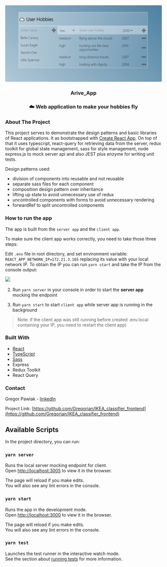 <br />
<p align="center">
<img src="public/preview.PNG" width="600"> 
  <h3 align="center">Arive_App
</h3>

  <h3 align="center">
    ☁️ Web application to make your hobbies fly
  </h3>
</p>

<!-- ABOUT THE PROJECT -->

### About The Project

This project serves to demonstrate the design patterns and basic libraries of React applications.
It as bootstrapped with [Create React App](https://github.com/facebook/create-react-app). On top of that it uses typescript, react-query for retrieving data from the server, redux toolkit for global state management, sass for style management, node express.js to mock server api and also JEST plus enzyme for writing unit tests.

Design patterns used:

- division of components into reusable and not reusable
- separate sass files for each component
- composition design pattern over inheritance
- lifting up state to avoid unnecessary use of redux
- uncontrolled components with forms to avoid unnecessary rendering
- forwardRef to split uncontrolled components

### How to run the app

The app is built from the `server app` and the `client app`.

To make sure the client app works correctly, you need to take those three steps:

Edit `.env` file in root directory, and set environment variable: `REACT_APP_NETWORK_IP=172.21.3.165`
replacing its value with your local network IP.
To obtain the IP you can run `yarn start` and take the IP from the console output:

![](https://i.imgur.com/fGR8EmP.png)

2. Run `yarn server` in your console in order to start the **server app** mocking the endpoint

3. Run `yarn start` to start `client app` while server app is running in the background

> Note: if the client app was still running before created .env.local containing your IP, you need to restart the client app)

### Built With

- [React](https://reactjs.org/)
- [TypeScript](https://www.typescriptlang.org/)
- [Sass](https://sass-lang.com/)
- Express
- Redux Toolkit
- React Query

<!-- CONTACT -->

### Contact

Gregor Pawlak - [linkedIn](https://www.linkedin.com/in/grzegorz-pawlak/)

Project Link: [https://github.com/Greqorian/IKEA_classifier_frontend](https://github.com/Greqorian/IKEA_classifier_frontend)

## Available Scripts

In the project directory, you can run:

### `yarn server`

Runs the local server mocking endpoint for client.\
Open [http://localhost:3005](http://localhost:3005) to view it in the browser.

The page will reload if you make edits.\
You will also see any lint errors in the console.

### `yarn start`

Runs the app in the development mode.\
Open [http://localhost:3000](http://localhost:3000) to view it in the browser.

The page will reload if you make edits.\
You will also see any lint errors in the console.

### `yarn test`

Launches the test runner in the interactive watch mode.\
See the section about [running tests](https://facebook.github.io/create-react-app/docs/running-tests) for more information.
